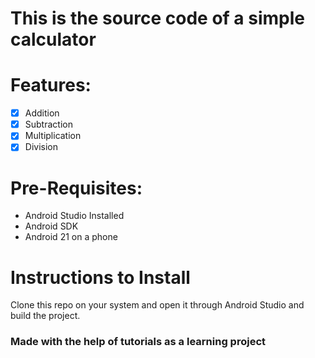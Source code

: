 # This is the source code of a simple calculator
# Features:
- [X] Addition
- [X] Subtraction
- [X] Multiplication
- [X] Division

# Pre-Requisites:
- Android Studio Installed
- Android SDK
- Android 21 on a phone

# Instructions to Install
Clone this repo on your system and open it through Android Studio and build the project.

### Made with the help of tutorials as a learning project
